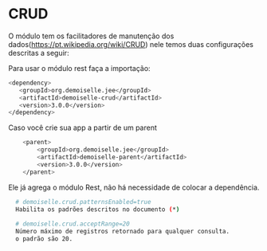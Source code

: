 # CRUD

O módulo tem os facilitadores de manutenção dos dados(https://pt.wikipedia.org/wiki/CRUD) nele temos duas configurações descritas a seguir:

Para usar o módulo rest faça a importação:
```bash
<dependency>
   <groupId>org.demoiselle.jee</groupId>
   <artifactId>demoiselle-crud</artifactId>
   <version>3.0.0</version>
</dependency>
```   

Caso você crie sua app a partir de um parent

```bash
    <parent>
        <groupId>org.demoiselle.jee</groupId>
        <artifactId>demoiselle-parent</artifactId>
        <version>3.0.0</version>
    </parent>
```
Ele já agrega o módulo Rest, não há necessidade de colocar a dependência.

```bash
  # demoiselle.crud.patternsEnabled=true
  Habilita os padrões descritos no documento (*)
  
  # demoiselle.crud.acceptRange=20
  Número máximo de registros retornado para qualquer consulta. 
  o padrão são 20.
```

